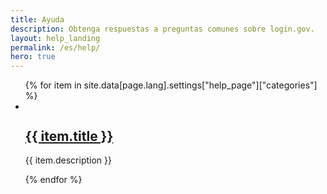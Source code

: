 ```yaml
---
title: Ayuda
description: Obtenga respuestas a preguntas comunes sobre login.gov.
layout: help_landing
permalink: /es/help/
hero: true
---
```

<article class="grid-container-tablet-lg tablet-lg:padding-x-0 margin-top-9 padding-bottom-1">
  <ul class="usa-card-group grid-row tablet:flex-align-center usa-list usa-list--unstyled">
    {% for item in site.data[page.lang].settings["help_page"]["categories"] %}
    <li class="card">
      <div class="grid-row flex-row tablet:flex-align-center">
        <div class="grid-col-2">
          <div class="usa-card__img">
            <img alt="" src="{{ item.image | prepend: site.baseurl }}">
          </div>
        </div>
        <div class="grid-col-10 padding-left-1 tablet:padding-left-3">
          <h2 class="margin-bottom-05">
            <a href="{{ item.url }}">{{ item.title }}</a>
          </h2>
          <p class="margin-top-05">{{ item.description }}</p>
        </div>
      </div>
    </li>
    {% endfor %}
  </ul>
</article>
